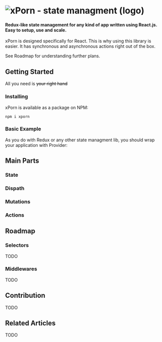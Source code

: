 # ![xPorn - state managment (logo)](https://github.com/xmars-open-source/xporn/blob/master/logo_black.png)

#### Redux-like state management for any kind of app written using React.js. Easy to setup, use and scale.

xPorn is designed specifically for React. This is why using this library is easier. It has synchronous and asynchronous actions right out of the box.

See Roadmap for understanding further plans.

## Getting Started
All you need is ~~your right hand~~

### Installing
xPorn is available as a package on NPM:
```
npm i xporn
```

### Basic Example
As you do with Redux or any other state managment lib, you should wrap your application with Provider:

## Main Parts

### State
### Dispath
### Mutations
### Actions

## Roadmap
### Selectors
TODO
### Middlewares
TODO

## Contribution
TODO

## Related Articles
TODO
